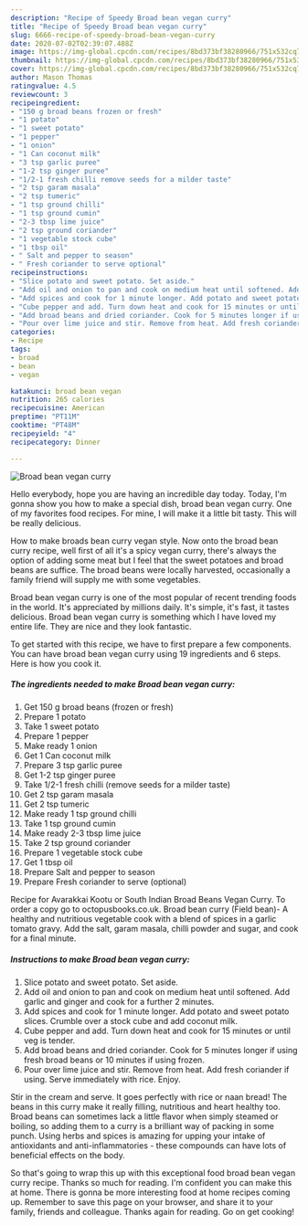 ```yaml
---
description: "Recipe of Speedy Broad bean vegan curry"
title: "Recipe of Speedy Broad bean vegan curry"
slug: 6666-recipe-of-speedy-broad-bean-vegan-curry
date: 2020-07-02T02:39:07.488Z
image: https://img-global.cpcdn.com/recipes/8bd373bf38280966/751x532cq70/broad-bean-vegan-curry-recipe-main-photo.jpg
thumbnail: https://img-global.cpcdn.com/recipes/8bd373bf38280966/751x532cq70/broad-bean-vegan-curry-recipe-main-photo.jpg
cover: https://img-global.cpcdn.com/recipes/8bd373bf38280966/751x532cq70/broad-bean-vegan-curry-recipe-main-photo.jpg
author: Mason Thomas
ratingvalue: 4.5
reviewcount: 3
recipeingredient:
- "150 g broad beans frozen or fresh"
- "1 potato"
- "1 sweet potato"
- "1 pepper"
- "1 onion"
- "1 Can coconut milk"
- "3 tsp garlic puree"
- "1-2 tsp ginger puree"
- "1/2-1 fresh chilli remove seeds for a milder taste"
- "2 tsp garam masala"
- "2 tsp tumeric"
- "1 tsp ground chilli"
- "1 tsp ground cumin"
- "2-3 tbsp lime juice"
- "2 tsp ground coriander"
- "1 vegetable stock cube"
- "1 tbsp oil"
- " Salt and pepper to season"
- " Fresh coriander to serve optional"
recipeinstructions:
- "Slice potato and sweet potato. Set aside."
- "Add oil and onion to pan and cook on medium heat until softened. Add garlic and ginger and cook for a further 2 minutes."
- "Add spices and cook for 1 minute longer. Add potato and sweet potato slices. Crumble over a stock cube and add coconut milk."
- "Cube pepper and add. Turn down heat and cook for 15 minutes or until veg is tender."
- "Add broad beans and dried coriander. Cook for 5 minutes longer if using fresh broad beans or 10 minutes if using frozen."
- "Pour over lime juice and stir. Remove from heat. Add fresh coriander if using. Serve immediately with rice. Enjoy."
categories:
- Recipe
tags:
- broad
- bean
- vegan

katakunci: broad bean vegan 
nutrition: 265 calories
recipecuisine: American
preptime: "PT11M"
cooktime: "PT48M"
recipeyield: "4"
recipecategory: Dinner

---
```



![Broad bean vegan curry](https://img-global.cpcdn.com/recipes/8bd373bf38280966/751x532cq70/broad-bean-vegan-curry-recipe-main-photo.jpg)

Hello everybody, hope you are having an incredible day today. Today, I'm gonna show you how to make a special dish, broad bean vegan curry. One of my favorites food recipes. For mine, I will make it a little bit tasty. This will be really delicious.

How to make broads bean curry vegan style. Now onto the broad bean curry recipe, well first of all it&#39;s a spicy vegan curry, there&#39;s always the option of adding some meat but I feel that the sweet potatoes and broad beans are suffice. The broad beans were locally harvested, occasionally a family friend will supply me with some vegetables.

Broad bean vegan curry is one of the most popular of recent trending foods in the world. It's appreciated by millions daily. It's simple, it's fast, it tastes delicious. Broad bean vegan curry is something which I have loved my entire life. They are nice and they look fantastic.


To get started with this recipe, we have to first prepare a few components. You can have broad bean vegan curry using 19 ingredients and 6 steps. Here is how you cook it.

<!--inarticleads1-->

##### The ingredients needed to make Broad bean vegan curry:

1. Get 150 g broad beans (frozen or fresh)
1. Prepare 1 potato
1. Take 1 sweet potato
1. Prepare 1 pepper
1. Make ready 1 onion
1. Get 1 Can coconut milk
1. Prepare 3 tsp garlic puree
1. Get 1-2 tsp ginger puree
1. Take 1/2-1 fresh chilli (remove seeds for a milder taste)
1. Get 2 tsp garam masala
1. Get 2 tsp tumeric
1. Make ready 1 tsp ground chilli
1. Take 1 tsp ground cumin
1. Make ready 2-3 tbsp lime juice
1. Take 2 tsp ground coriander
1. Prepare 1 vegetable stock cube
1. Get 1 tbsp oil
1. Prepare  Salt and pepper to season
1. Prepare  Fresh coriander to serve (optional)


Recipe for Avarakkai Kootu or South Indian Broad Beans Vegan Curry. To order a copy go to octopusbooks.co.uk. Broad bean curry (Field bean)- A healthy and nutritious vegetable cook with a blend of spices in a garlic tomato gravy. Add the salt, garam masala, chilli powder and sugar, and cook for a final minute. 

<!--inarticleads2-->

##### Instructions to make Broad bean vegan curry:

1. Slice potato and sweet potato. Set aside.
1. Add oil and onion to pan and cook on medium heat until softened. Add garlic and ginger and cook for a further 2 minutes.
1. Add spices and cook for 1 minute longer. Add potato and sweet potato slices. Crumble over a stock cube and add coconut milk.
1. Cube pepper and add. Turn down heat and cook for 15 minutes or until veg is tender.
1. Add broad beans and dried coriander. Cook for 5 minutes longer if using fresh broad beans or 10 minutes if using frozen.
1. Pour over lime juice and stir. Remove from heat. Add fresh coriander if using. Serve immediately with rice. Enjoy.


Stir in the cream and serve. It goes perfectly with rice or naan bread! The beans in this curry make it really filling, nutritious and heart healthy too. Broad beans can sometimes lack a little flavor when simply steamed or boiling, so adding them to a curry is a brilliant way of packing in some punch. Using herbs and spices is amazing for upping your intake of antioxidants and anti-inflammatories - these compounds can have lots of beneficial effects on the body. 

So that's going to wrap this up with this exceptional food broad bean vegan curry recipe. Thanks so much for reading. I'm confident you can make this at home. There is gonna be more interesting food at home recipes coming up. Remember to save this page on your browser, and share it to your family, friends and colleague. Thanks again for reading. Go on get cooking!
